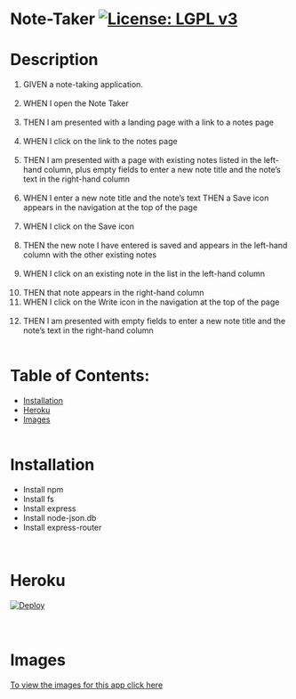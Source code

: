 # Note-Taker [![License: LGPL v3](https://img.shields.io/badge/License-LGPL%20v3-blue.svg)](https://www.gnu.org/licenses/lgpl-3.0)

    
# Description 
1. GIVEN a note-taking application.<br> <br>
2. WHEN I open the Note Taker <br> <br>
3. THEN I am presented with a landing page with a link to a notes page <br> <br>
4. WHEN I click on the link to the notes page <br> <br>
5. THEN I am presented with a page with existing notes listed in the left-hand column, plus empty fields to enter a new note title and the note’s text in the right-hand column <br> <br>
6. WHEN I enter a new note title and the note’s text
THEN a Save icon appears in the navigation at the top of the page <br> <br>
7. WHEN I click on the Save icon <br> <br>
8. THEN the new note I have entered is saved and appears in the left-hand column with the other existing notes <br> <br>
9. WHEN I click on an existing note in the list in the left-hand column <br> <br>
10. THEN that note appears in the right-hand column
11. WHEN I click on the Write icon in the navigation at the top of the page <br> <br>
12. THEN I am presented with empty fields to enter a new note title and the note’s text in the right-hand column <br> <br>
# Table of Contents:
* [Installation](#installation)
* [Heroku](#heroku)
* [Images](#images)
<br> <br>


# Installation 
 * Install npm 
 * Install fs
 * Install express
 * Install node-json.db
 * Install express-router

<br>

# Heroku
[![Deploy](https://www.herokucdn.com/deploy/button.svg)](https://pacific-escarpment-73828.herokuapp.com/)
<br><br><br>
# Images
[To view the images for this app click here](https://github.com/umairali-bit/note-taker/tree/main/imgs)



